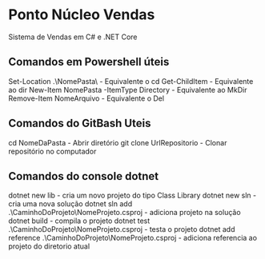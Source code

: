 # Ponto Núcleo Vendas

Sistema de Vendas em C# e .NET Core

## Comandos em Powershell úteis

Set-Location .\NomePasta\ - Equivalente o cd
Get-ChildItem - Equivalente ao dir
New-Item NomePasta -ItemType Directory - Equivalente ao MkDir
Remove-Item NomeArquivo - Equivalente o Del

## Comandos do GitBash Uteis

cd NomeDaPasta - Abrir diretório
git clone UrlRepositorio - Clonar repositório no computador

## Comandos do console dotnet

dotnet new lib - cria um novo projeto do tipo Class Library
dotnet new sln - cria uma nova solução
dotnet sln add .\CaminhoDoProjeto\NomeProjeto.csproj - adiciona projeto na solução
dotnet build - compila o projeto
dotnet test .\CaminhoDoProjeto\NomeProjeto.csproj - testa o projeto
dotnet add reference .\CaminhoDoProjeto\NomeProjeto.csproj - adiciona referencia ao projeto do diretorio atual